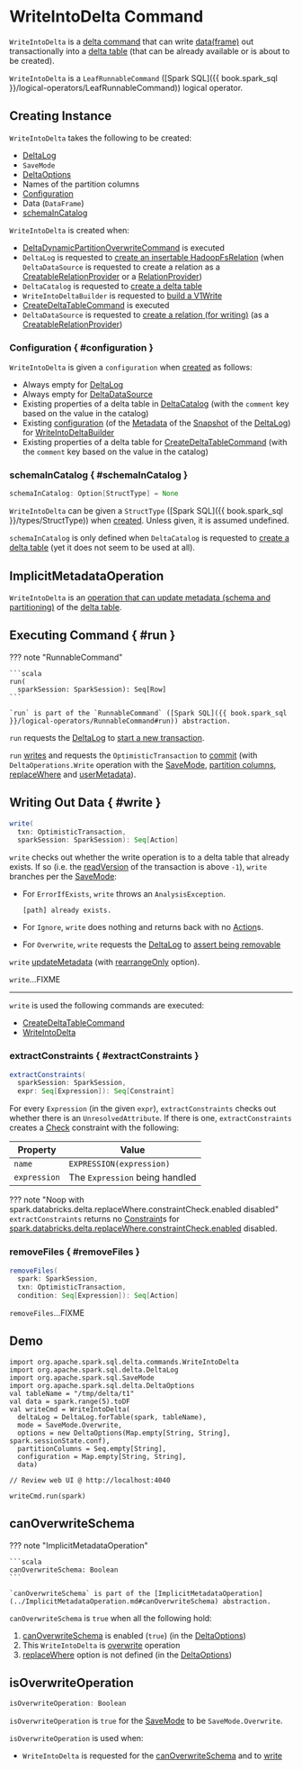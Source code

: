 # WriteIntoDelta Command

`WriteIntoDelta` is a [delta command](DeltaCommand.md) that can write [data(frame)](#data) out transactionally into a [delta table](#deltaLog) (that can be already available or is about to be created).

`WriteIntoDelta` is a `LeafRunnableCommand` ([Spark SQL]({{ book.spark_sql }}/logical-operators/LeafRunnableCommand)) logical operator.

## Creating Instance

`WriteIntoDelta` takes the following to be created:

* <span id="deltaLog"> [DeltaLog](../DeltaLog.md)
* <span id="mode"> `SaveMode`
* <span id="options"> [DeltaOptions](../spark-connector/DeltaOptions.md)
* <span id="partitionColumns"> Names of the partition columns
* [Configuration](#configuration)
* <span id="data"> Data (`DataFrame`)
* [schemaInCatalog](#schemaInCatalog)

`WriteIntoDelta` is created when:

* [DeltaDynamicPartitionOverwriteCommand](DeltaDynamicPartitionOverwriteCommand.md) is executed
* `DeltaLog` is requested to [create an insertable HadoopFsRelation](../DeltaLog.md#createRelation) (when `DeltaDataSource` is requested to create a relation as a [CreatableRelationProvider](../spark-connector/DeltaDataSource.md#CreatableRelationProvider) or a [RelationProvider](../spark-connector/DeltaDataSource.md#RelationProvider))
* `DeltaCatalog` is requested to [create a delta table](../DeltaCatalog.md#createDeltaTable)
* `WriteIntoDeltaBuilder` is requested to [build a V1Write](../WriteIntoDeltaBuilder.md#build)
* [CreateDeltaTableCommand](create-table/CreateDeltaTableCommand.md) is executed
* `DeltaDataSource` is requested to [create a relation (for writing)](../spark-connector/DeltaDataSource.md#CreatableRelationProvider-createRelation) (as a [CreatableRelationProvider](../spark-connector/DeltaDataSource.md#CreatableRelationProvider))

### Configuration { #configuration }

`WriteIntoDelta` is given a `configuration` when [created](#creating-instance) as follows:

* Always empty for [DeltaLog](../DeltaLog.md#createRelation)
* Always empty for [DeltaDataSource](../spark-connector/DeltaDataSource.md#createRelation)
* Existing properties of a delta table in [DeltaCatalog](../DeltaCatalog.md#createDeltaTable) (with the `comment` key based on the value in the catalog)
* Existing [configuration](../Metadata.md#configuration) (of the [Metadata](../Snapshot.md#metadata) of the [Snapshot](../DeltaLog.md#snapshot) of the [DeltaLog](../WriteIntoDeltaBuilder.md#log)) for [WriteIntoDeltaBuilder](../WriteIntoDeltaBuilder.md#build)
* Existing properties of a delta table for [CreateDeltaTableCommand](create-table/CreateDeltaTableCommand.md) (with the `comment` key based on the value in the catalog)

### schemaInCatalog { #schemaInCatalog }

```scala
schemaInCatalog: Option[StructType] = None
```

`WriteIntoDelta` can be given a `StructType` ([Spark SQL]({{ book.spark_sql }}/types/StructType)) when [created](#creating-instance). Unless given, it is assumed undefined.

`schemaInCatalog` is only defined when `DeltaCatalog` is requested to [create a delta table](../DeltaCatalog.md#createDeltaTable) (yet it does not seem to be used at all).

## ImplicitMetadataOperation

`WriteIntoDelta` is an [operation that can update metadata (schema and partitioning)](../ImplicitMetadataOperation.md) of the [delta table](#deltaLog).

## Executing Command { #run }

??? note "RunnableCommand"

    ```scala
    run(
      sparkSession: SparkSession): Seq[Row]
    ```

    `run` is part of the `RunnableCommand` ([Spark SQL]({{ book.spark_sql }}/logical-operators/RunnableCommand#run)) abstraction.

`run` requests the [DeltaLog](#deltaLog) to [start a new transaction](../DeltaLog.md#withNewTransaction).

`run` [writes](#write) and requests the `OptimisticTransaction` to [commit](../OptimisticTransactionImpl.md#commit) (with `DeltaOperations.Write` operation with the [SaveMode](#mode), [partition columns](#partitionColumns), [replaceWhere](../spark-connector/options.md#replaceWhere) and [userMetadata](../spark-connector/options.md#userMetadata)).

## Writing Out Data { #write }

```scala
write(
  txn: OptimisticTransaction,
  sparkSession: SparkSession): Seq[Action]
```

`write` checks out whether the write operation is to a delta table that already exists. If so (i.e. the [readVersion](../OptimisticTransactionImpl.md#readVersion) of the transaction is above `-1`), `write` branches per the [SaveMode](#mode):

* For `ErrorIfExists`, `write` throws an `AnalysisException`.

    ```text
    [path] already exists.
    ```

* For `Ignore`, `write` does nothing and returns back with no [Action](../Action.md)s.

* For `Overwrite`, `write` requests the [DeltaLog](#deltaLog) to [assert being removable](../DeltaLog.md#assertRemovable)

`write` [updateMetadata](../ImplicitMetadataOperation.md#updateMetadata) (with [rearrangeOnly](../spark-connector/DeltaWriteOptionsImpl.md#rearrangeOnly) option).

`write`...FIXME

---

`write` is used the following commands are executed:

* [CreateDeltaTableCommand](create-table/CreateDeltaTableCommand.md)
* [WriteIntoDelta](#run)

### extractConstraints { #extractConstraints }

```scala
extractConstraints(
  sparkSession: SparkSession,
  expr: Seq[Expression]): Seq[Constraint]
```

For every `Expression` (in the given `expr`), `extractConstraints` checks out whether there is an `UnresolvedAttribute`. If there is one, `extractConstraints` creates a [Check](../constraints/Check.md) constraint with the following:

Property | Value
---------|------
 `name` | `EXPRESSION(expression)`
 `expression` | The `Expression` being handled

??? note "Noop with spark.databricks.delta.replaceWhere.constraintCheck.enabled disabled"
    `extractConstraints` returns no [Constraint](../constraints/Constraint.md)s for [spark.databricks.delta.replaceWhere.constraintCheck.enabled](../configuration-properties/index.md#replaceWhere.constraintCheck.enabled) disabled.

### removeFiles { #removeFiles }

```scala
removeFiles(
  spark: SparkSession,
  txn: OptimisticTransaction,
  condition: Seq[Expression]): Seq[Action]
```

`removeFiles`...FIXME

## Demo

```text
import org.apache.spark.sql.delta.commands.WriteIntoDelta
import org.apache.spark.sql.delta.DeltaLog
import org.apache.spark.sql.SaveMode
import org.apache.spark.sql.delta.DeltaOptions
val tableName = "/tmp/delta/t1"
val data = spark.range(5).toDF
val writeCmd = WriteIntoDelta(
  deltaLog = DeltaLog.forTable(spark, tableName),
  mode = SaveMode.Overwrite,
  options = new DeltaOptions(Map.empty[String, String], spark.sessionState.conf),
  partitionColumns = Seq.empty[String],
  configuration = Map.empty[String, String],
  data)

// Review web UI @ http://localhost:4040

writeCmd.run(spark)
```

## <span id="canOverwriteSchema"> canOverwriteSchema

??? note "ImplicitMetadataOperation"

    ```scala
    canOverwriteSchema: Boolean
    ```

    `canOverwriteSchema` is part of the [ImplicitMetadataOperation](../ImplicitMetadataOperation.md#canOverwriteSchema) abstraction.

`canOverwriteSchema` is `true` when all the following hold:

1. [canOverwriteSchema](../spark-connector/DeltaWriteOptionsImpl.md#canOverwriteSchema) is enabled (`true`) (in the [DeltaOptions](#options))
1. This `WriteIntoDelta` is [overwrite](#isOverwriteOperation) operation
1. [replaceWhere](../spark-connector/DeltaWriteOptions.md#replaceWhere) option is not defined (in the [DeltaOptions](#options))

## <span id="isOverwriteOperation"> isOverwriteOperation

```scala
isOverwriteOperation: Boolean
```

`isOverwriteOperation` is `true` for the [SaveMode](#mode) to be `SaveMode.Overwrite`.

`isOverwriteOperation` is used when:

* `WriteIntoDelta` is requested for the [canOverwriteSchema](#canOverwriteSchema) and to [write](#write)
